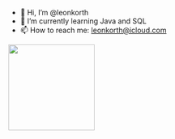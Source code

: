 - 👋 Hi, I’m @leonkorth
- 🌱 I’m currently learning Java and SQL
- 📫 How to reach me: leonkorth@icloud.com



<a href="https://github.com/leonkorth">
  <img height="170em" src="https://github-readme-stats.vercel.app/api/top-langs/?username=leonkorth&layout=compact&langs_count=5&theme=dracula"/>
</a>

<!--![](./profile-3d-contrib/profile-night-green.svg)r-->





